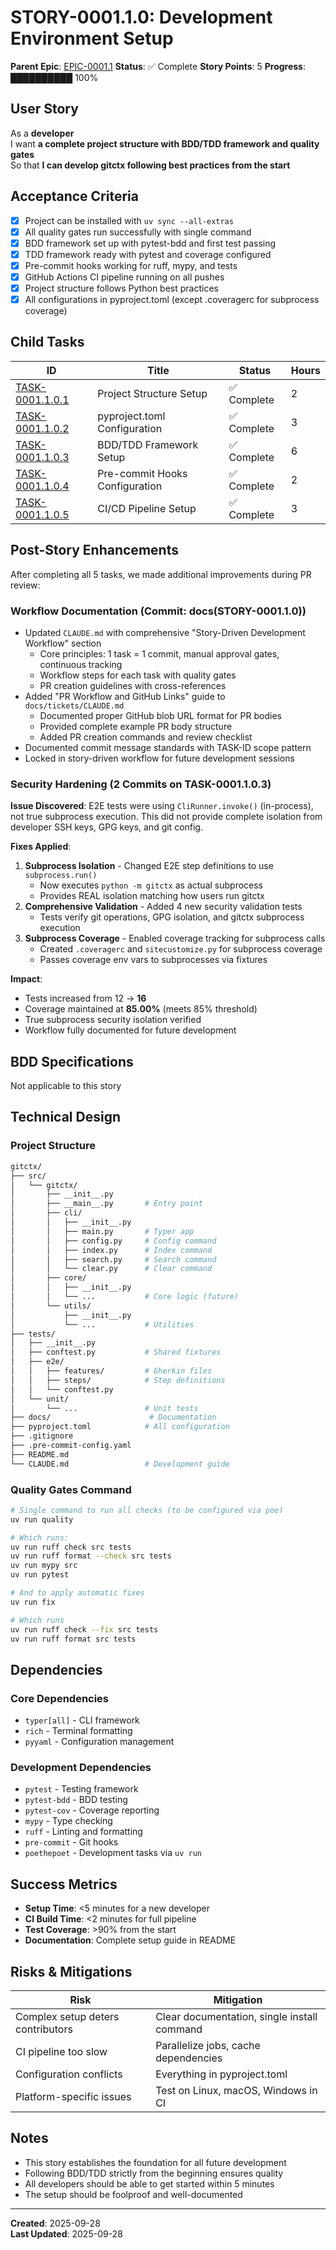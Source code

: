 # STORY-0001.1.0: Development Environment Setup

**Parent Epic**: [EPIC-0001.1](../epics/EPIC-0001.1.md)
**Status**: ✅ Complete
**Story Points**: 5
**Progress**: ██████████ 100%

## User Story

As a **developer**  
I want **a complete project structure with BDD/TDD framework and quality gates**  
So that **I can develop gitctx following best practices from the start**

## Acceptance Criteria

- [x] Project can be installed with `uv sync --all-extras`
- [x] All quality gates run successfully with single command
- [x] BDD framework set up with pytest-bdd and first test passing
- [x] TDD framework ready with pytest and coverage configured
- [x] Pre-commit hooks working for ruff, mypy, and tests
- [x] GitHub Actions CI pipeline running on all pushes
- [x] Project structure follows Python best practices
- [x] All configurations in pyproject.toml (except .coveragerc for subprocess coverage)

## Child Tasks

| ID | Title | Status | Hours |
|----|-------|--------|-------|
| [TASK-0001.1.0.1](../tasks/TASK-0001.1.0.1.md) | Project Structure Setup | ✅ Complete | 2 |
| [TASK-0001.1.0.2](../tasks/TASK-0001.1.0.2.md) | pyproject.toml Configuration | ✅ Complete | 3 |
| [TASK-0001.1.0.3](../tasks/TASK-0001.1.0.3.md) | BDD/TDD Framework Setup | ✅ Complete | 6 |
| [TASK-0001.1.0.4](../tasks/TASK-0001.1.0.4.md) | Pre-commit Hooks Configuration | ✅ Complete | 2 |
| [TASK-0001.1.0.5](../tasks/TASK-0001.1.0.5.md) | CI/CD Pipeline Setup | ✅ Complete | 3 |

## Post-Story Enhancements

After completing all 5 tasks, we made additional improvements during PR review:

### Workflow Documentation (Commit: docs(STORY-0001.1.0))

- Updated `CLAUDE.md` with comprehensive "Story-Driven Development Workflow" section
  - Core principles: 1 task = 1 commit, manual approval gates, continuous tracking
  - Workflow steps for each task with quality gates
  - PR creation guidelines with cross-references
- Added "PR Workflow and GitHub Links" guide to `docs/tickets/CLAUDE.md`
  - Documented proper GitHub blob URL format for PR bodies
  - Provided complete example PR body structure
  - Added PR creation commands and review checklist
- Documented commit message standards with TASK-ID scope pattern
- Locked in story-driven workflow for future development sessions

### Security Hardening (2 Commits on TASK-0001.1.0.3)

**Issue Discovered**: E2E tests were using `CliRunner.invoke()` (in-process), not true subprocess execution. This did not provide complete isolation from developer SSH keys, GPG keys, and git config.

**Fixes Applied**:
1. **Subprocess Isolation** - Changed E2E step definitions to use `subprocess.run()`
   - Now executes `python -m gitctx` as actual subprocess
   - Provides REAL isolation matching how users run gitctx
2. **Comprehensive Validation** - Added 4 new security validation tests
   - Tests verify git operations, GPG isolation, and gitctx subprocess execution
3. **Subprocess Coverage** - Enabled coverage tracking for subprocess calls
   - Created `.coveragerc` and `sitecustomize.py` for subprocess coverage
   - Passes coverage env vars to subprocesses via fixtures

**Impact**:
- Tests increased from 12 → **16**
- Coverage maintained at **85.00%** (meets 85% threshold)
- True subprocess security isolation verified
- Workflow fully documented for future development

## BDD Specifications

Not applicable to this story

## Technical Design

### Project Structure

```bash
gitctx/
├── src/
│   └── gitctx/
│       ├── __init__.py
│       ├── __main__.py       # Entry point
│       ├── cli/
│       │   ├── __init__.py
│       │   ├── main.py       # Typer app
│       │   ├── config.py     # Config command
│       │   ├── index.py      # Index command
│       │   ├── search.py     # Search command
│       │   └── clear.py      # Clear command
│       ├── core/
│       │   ├── __init__.py
│       │   └── ...           # Core logic (future)
│       └── utils/
│           ├── __init__.py
│           └── ...           # Utilities
├── tests/
│   ├── __init__.py
│   ├── conftest.py           # Shared fixtures
│   ├── e2e/
│   │   ├── features/         # Gherkin files
│   │   ├── steps/            # Step definitions
│   │   └── conftest.py
│   └── unit/
│       └── ...               # Unit tests
├── docs/                      # Documentation
├── pyproject.toml            # All configuration
├── .gitignore
├── .pre-commit-config.yaml
├── README.md
└── CLAUDE.md                 # Development guide
```

### Quality Gates Command

```bash
# Single command to run all checks (to be configured via poe)
uv run quality

# Which runs:
uv run ruff check src tests
uv run ruff format --check src tests
uv run mypy src
uv run pytest

# And to apply automatic fixes
uv run fix

# Which runs
uv run ruff check --fix src tests
uv run ruff format src tests
```

## Dependencies

### Core Dependencies

- `typer[all]` - CLI framework
- `rich` - Terminal formatting
- `pyyaml` - Configuration management

### Development Dependencies

- `pytest` - Testing framework
- `pytest-bdd` - BDD testing
- `pytest-cov` - Coverage reporting
- `mypy` - Type checking
- `ruff` - Linting and formatting
- `pre-commit` - Git hooks
- `poethepoet` - Development tasks via `uv run`

## Success Metrics

- **Setup Time**: <5 minutes for a new developer
- **CI Build Time**: <2 minutes for full pipeline
- **Test Coverage**: >90% from the start
- **Documentation**: Complete setup guide in README

## Risks & Mitigations

| Risk | Mitigation |
|------|------------|
| Complex setup deters contributors | Clear documentation, single install command |
| CI pipeline too slow | Parallelize jobs, cache dependencies |
| Configuration conflicts | Everything in pyproject.toml |
| Platform-specific issues | Test on Linux, macOS, Windows in CI |

## Notes

- This story establishes the foundation for all future development
- Following BDD/TDD strictly from the beginning ensures quality
- All developers should be able to get started within 5 minutes
- The setup should be foolproof and well-documented

---

**Created**: 2025-09-28  
**Last Updated**: 2025-09-28
